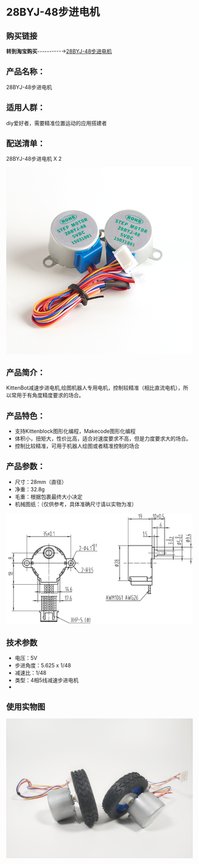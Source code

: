 # 28BYJ-48步进电机   

## 购买链接

__转到淘宝购买__----------→[28BYJ-48步进电机](https://item.taobao.com/item.htm?spm=a1z10.3-c-s.w4002-17001215033.89.30dc762e7TCR5o&id=558705744256)

## 产品名称：   
28BYJ-48步进电机   


## 适用人群：   

diy爱好者，需要精准位置运动的应用搭建者  


## 配送清单：   
28BYJ-48步进电机 X 2   

![](./chicun/步进电机.png)   


## 产品简介：   

KittenBot减速步进电机,绘图机器人专用电机，控制较精准（相比直流电机），所以常用于有角度精度要求的场合。   


## 产品特色：   

- 支持Kittenblock图形化编程，Makecode图形化编程   
- 体积小，扭矩大，性价比高，适合对速度要求不高，但是力度要求大的场合。   
- 控制比较精准，可用于机器人绘图或者精准控制的场合   

## 产品参数：   
- 尺寸：28mm（直径）   
- 净重：32.8g   
- 毛重：根据包裹最终大小决定   
- 机械图纸：（仅供参考，具体准确尺寸请以实物为准）   


![](./chicun/2.png)   


## 技术参数   
- 电压：5V   
- 步进角度：5.625 x 1/48   
- 减速比：1/48   
- 类型：4相5线减速步进电机   
- 
## 使用实物图   

![](./chicun/橡胶轮使用2.png)   


